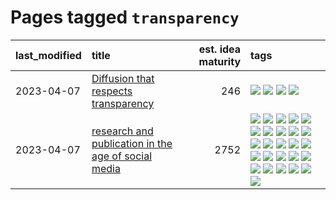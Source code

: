 # Pages tagged `transparency`

|last_modified|title|est. idea maturity|tags
|:---|:---|---:|:---|
|2023-04-07|[Diffusion that respects transparency](../diffusion-that-respects-transparency.md)|246|[![](https://img.shields.io/badge/tag-completed-a68128)](../tags/completed.md) [![](https://img.shields.io/badge/tag-diffusion-4ed36d)](../tags/diffusion.md) [![](https://img.shields.io/badge/tag-image_processing-95bed6)](../tags/image_processing.md) [![](https://img.shields.io/badge/tag-transparency-a682e)](../tags/transparency.md)|
|2023-04-07|[research and publication in the age of social media](../research-and-social.md)|2752|[![](https://img.shields.io/badge/tag-arxiv-426a5f)](../tags/arxiv.md) [![](https://img.shields.io/badge/tag-citation-e3b2c7)](../tags/citation.md) [![](https://img.shields.io/badge/tag-corrections-dafbc7)](../tags/corrections.md) [![](https://img.shields.io/badge/tag-credit-7064e0)](../tags/credit.md) [![](https://img.shields.io/badge/tag-curation-6819c6)](../tags/curation.md) [![](https://img.shields.io/badge/tag-discoverability-11772b)](../tags/discoverability.md) [![](https://img.shields.io/badge/tag-discussion-d7de4b)](../tags/discussion.md) [![](https://img.shields.io/badge/tag-feed-5fba1d)](../tags/feed.md) [![](https://img.shields.io/badge/tag-git-587798)](../tags/git.md) [![](https://img.shields.io/badge/tag-git-587798)](../tags/git.md) [![](https://img.shields.io/badge/tag-historyofscience-2c91b4)](../tags/historyofscience.md) [![](https://img.shields.io/badge/tag-mastodon-d2ea1b)](../tags/mastodon.md) [![](https://img.shields.io/badge/tag-openreview-dce8fa)](../tags/openreview.md) [![](https://img.shields.io/badge/tag-paperswithcode-82f36e)](../tags/paperswithcode.md) [![](https://img.shields.io/badge/tag-platform-ac8815)](../tags/platform.md) [![](https://img.shields.io/badge/tag-publication-1eefac)](../tags/publication.md) [![](https://img.shields.io/badge/tag-reproducibility-161a53)](../tags/reproducibility.md) [![](https://img.shields.io/badge/tag-research-b3194)](../tags/research.md) [![](https://img.shields.io/badge/tag-retractions-34720)](../tags/retractions.md) [![](https://img.shields.io/badge/tag-search-db71cb)](../tags/search.md) [![](https://img.shields.io/badge/tag-socialmedia-71e862)](../tags/socialmedia.md) [![](https://img.shields.io/badge/tag-stackoverflow-ad342b)](../tags/stackoverflow.md) [![](https://img.shields.io/badge/tag-subscription-a3a5e9)](../tags/subscription.md) [![](https://img.shields.io/badge/tag-transparency-a682e)](../tags/transparency.md) [![](https://img.shields.io/badge/tag-twitter-1661bc)](../tags/twitter.md) [![](https://img.shields.io/badge/tag-validation-296bb1)](../tags/validation.md)|